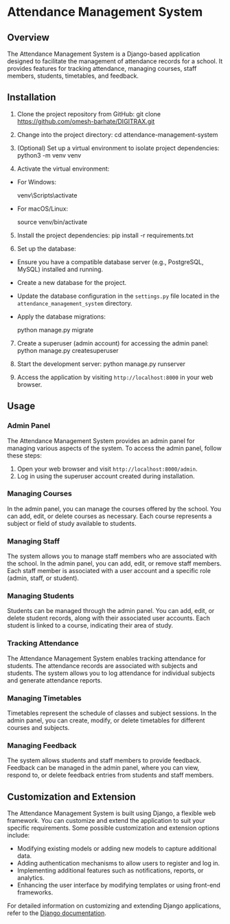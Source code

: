 # Attendance Management System 

## Overview
The Attendance Management System is a Django-based application designed to facilitate the management of attendance records for a school. It provides features for tracking attendance, managing courses, staff members, students, timetables, and feedback.

## Installation
1. Clone the project repository from GitHub:
git clone https://github.com/omesh-barhate/DIGITRAX.git

2. Change into the project directory:
cd attendance-management-system

3. (Optional) Set up a virtual environment to isolate project dependencies:
python3 -m venv venv

4. Activate the virtual environment:
- For Windows:
  
  venv\Scripts\activate
  
- For macOS/Linux:
  
  source venv/bin/activate
  
5. Install the project dependencies:
pip install -r requirements.txt

6. Set up the database:
- Ensure you have a compatible database server (e.g., PostgreSQL, MySQL) installed and running.
- Create a new database for the project.
- Update the database configuration in the `settings.py` file located in the `attendance_management_system` directory.
- Apply the database migrations:
  
  python manage.py migrate
  
7. Create a superuser (admin account) for accessing the admin panel:
python manage.py createsuperuser

8. Start the development server:
python manage.py runserver

9. Access the application by visiting `http://localhost:8000` in your web browser.

## Usage
### Admin Panel
The Attendance Management System provides an admin panel for managing various aspects of the system. To access the admin panel, follow these steps:
1. Open your web browser and visit `http://localhost:8000/admin`.
2. Log in using the superuser account created during installation.

### Managing Courses
In the admin panel, you can manage the courses offered by the school. You can add, edit, or delete courses as necessary. Each course represents a subject or field of study available to students.

### Managing Staff
The system allows you to manage staff members who are associated with the school. In the admin panel, you can add, edit, or remove staff members. Each staff member is associated with a user account and a specific role (admin, staff, or student).

### Managing Students
Students can be managed through the admin panel. You can add, edit, or delete student records, along with their associated user accounts. Each student is linked to a course, indicating their area of study.

### Tracking Attendance
The Attendance Management System enables tracking attendance for students. The attendance records are associated with subjects and students. The system allows you to log attendance for individual subjects and generate attendance reports.

### Managing Timetables
Timetables represent the schedule of classes and subject sessions. In the admin panel, you can create, modify, or delete timetables for different courses and subjects.

### Managing Feedback
The system allows students and staff members to provide feedback. Feedback can be managed in the admin panel, where you can view, respond to, or delete feedback entries from students and staff members.

## Customization and Extension
The Attendance Management System is built using Django, a flexible web framework. You can customize and extend the application to suit your specific requirements. Some possible customization and extension options include:

- Modifying existing models or adding new models to capture additional data.
- Adding authentication mechanisms to allow users to register and log in.
- Implementing additional features such as notifications, reports, or analytics.
- Enhancing the user interface by modifying templates or using front-end frameworks.

For detailed information on customizing and extending Django applications, refer to the [Django documentation](https://docs.djangoproject.com/).

